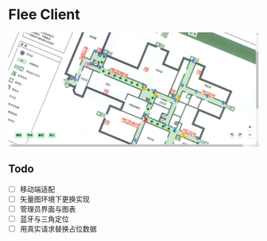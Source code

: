 # Flee Client

![PC 端效果图](docs/showcase-pc.png)

## Todo

- [ ] 移动端适配
- [ ] 矢量图环境下更换实现
- [ ] 管理员界面与图表
- [ ] 蓝牙与三角定位
- [ ] 用真实请求替换占位数据